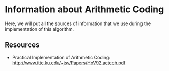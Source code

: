 # Information about Arithmetic Coding
Here, we will put all the sources of information that we use during the implementation of this algorithm.

## Resources
- Practical Implementation of Arithmetic Coding: http://www.ittc.ku.edu/~jsv/Papers/HoV92.actech.pdf